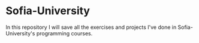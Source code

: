 # Sofia-University

In this repository I will save all the exercises and projects I've done in Sofia-University's programming courses.
